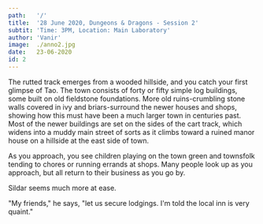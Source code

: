 ```yaml
---
path:   '/'
title:  '28 June 2020, Dungeons & Dragons - Session 2'
subtit: 'Time: 3PM, Location: Main Laboratory'
author: 'Vanir'
image:  ./anno2.jpg
date:   23-06-2020
id: 2
---
```

The rutted track emerges from a wooded hillside, and you
catch your first glimpse of Tao. The town consists of
forty or fifty simple log buildings, some built on old fieldstone
foundations. More old ruins-crumbling stone walls covered
in ivy and briars-surround the newer houses and shops,
showing how this must have been a much larger town in
centuries past. Most of the newer buildings are set on the
sides of the cart track, which widens into a muddy main
street of sorts as it climbs toward a ruined manor house on a
hillside at the east side of town.  

As you approach, you see children playing on the town green
and townsfolk tending to chores or running errands at shops.
Many people look up as you approach, but all return to their
business as you go by.  

Sildar seems much more at ease.  

"My friends," he says, "let us secure lodgings. I'm told the
local inn is very quaint."